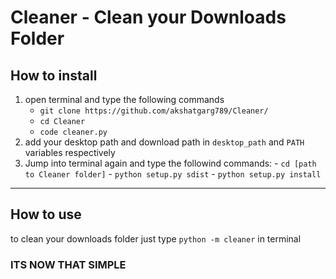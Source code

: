 # Cleaner - Clean your Downloads Folder
## How to install
1. open terminal  and type the following commands
      - `git clone https://github.com/akshatgarg789/Cleaner/`
      - `cd Cleaner`
      - `code cleaner.py`
 2. add your desktop path and download path in `desktop_path` and `PATH` variables respectively
 3. Jump into terminal again and type the followind commands:
            - `cd [path to Cleaner folder]`
            - `python setup.py sdist`
            - `python setup.py install`
 ----
 ## How to use
 to clean your downloads folder just type `python -m cleaner` in terminal  
### ITS NOW THAT SIMPLE
